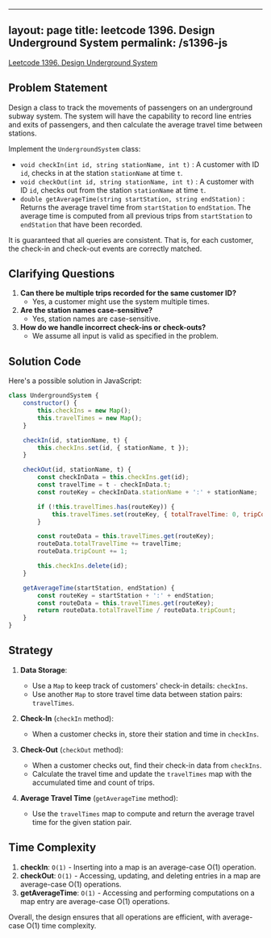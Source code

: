 
---
layout: page
title: leetcode 1396. Design Underground System
permalink: /s1396-js
---
[Leetcode 1396. Design Underground System](https://algoadvance.github.io/algoadvance/l1396)
## Problem Statement

Design a class to track the movements of passengers on an underground subway system. The system will have the capability to record line entries and exits of passengers, and then calculate the average travel time between stations.

Implement the `UndergroundSystem` class:

- `void checkIn(int id, string stationName, int t)` : A customer with ID `id`, checks in at the station `stationName` at time `t`.
- `void checkOut(int id, string stationName, int t)` : A customer with ID `id`, checks out from the station `stationName` at time `t`.
- `double getAverageTime(string startStation, string endStation)` : Returns the average travel time from `startStation` to `endStation`. The average time is computed from all previous trips from `startStation` to `endStation` that have been recorded.

It is guaranteed that all queries are consistent. That is, for each customer, the check-in and check-out events are correctly matched.

## Clarifying Questions

1. **Can there be multiple trips recorded for the same customer ID?**
   - Yes, a customer might use the system multiple times.
2. **Are the station names case-sensitive?**
   - Yes, station names are case-sensitive.
3. **How do we handle incorrect check-ins or check-outs?**
   - We assume all input is valid as specified in the problem.

## Solution Code

Here's a possible solution in JavaScript:

```javascript
class UndergroundSystem {
    constructor() {
        this.checkIns = new Map();
        this.travelTimes = new Map();
    }

    checkIn(id, stationName, t) {
        this.checkIns.set(id, { stationName, t });
    }

    checkOut(id, stationName, t) {
        const checkInData = this.checkIns.get(id);
        const travelTime = t - checkInData.t;
        const routeKey = checkInData.stationName + ':' + stationName;

        if (!this.travelTimes.has(routeKey)) {
            this.travelTimes.set(routeKey, { totalTravelTime: 0, tripCount: 0 });
        }

        const routeData = this.travelTimes.get(routeKey);
        routeData.totalTravelTime += travelTime;
        routeData.tripCount += 1;

        this.checkIns.delete(id);
    }

    getAverageTime(startStation, endStation) {
        const routeKey = startStation + ':' + endStation;
        const routeData = this.travelTimes.get(routeKey);
        return routeData.totalTravelTime / routeData.tripCount;
    }
}
```

## Strategy

1. **Data Storage**:
   - Use a `Map` to keep track of customers' check-in details: `checkIns`.
   - Use another `Map` to store travel time data between station pairs: `travelTimes`.

2. **Check-In** (`checkIn` method):
   - When a customer checks in, store their station and time in `checkIns`.

3. **Check-Out** (`checkOut` method):
   - When a customer checks out, find their check-in data from `checkIns`.
   - Calculate the travel time and update the `travelTimes` map with the accumulated time and count of trips.

4. **Average Travel Time** (`getAverageTime` method):
   - Use the `travelTimes` map to compute and return the average travel time for the given station pair.

## Time Complexity

1. **checkIn**: `O(1)` - Inserting into a map is an average-case O(1) operation.
2. **checkOut**: `O(1)` - Accessing, updating, and deleting entries in a map are average-case O(1) operations.
3. **getAverageTime**: `O(1)` - Accessing and performing computations on a map entry are average-case O(1) operations.

Overall, the design ensures that all operations are efficient, with average-case O(1) time complexity.